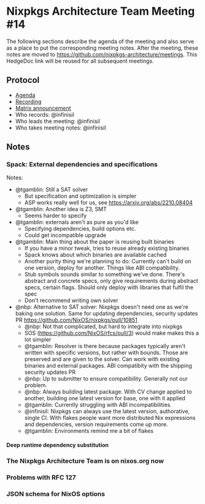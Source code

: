 # Nixpkgs Architecture Team Meeting #14

The following sections describe the agenda of the meeting and also serve as a place to put the corresponding meeting notes. After the meeting, these notes are moved to https://github.com/nixpkgs-architecture/meetings. This HedgeDoc link will be reused for all subsequent meetings.

## Protocol

- [Agenda](https://discourse.nixos.org/t/2022-10-19-nixpkgs-architecture-team-meeting-14/22578)
- [Recording](https://youtu.be/E5AyHPIli4Y)
- [Matrix announcement](https://matrix.to/#/!djTaTBQyWEPRQxrPTb:nixos.org/$qTtZmx6QA8hu1ho6E3bbwbngtpZaWXEyuh11nTJcWN0?via=nixos.org&via=matrix.org&via=nixos.dev)
- Who records: @infinisil
- Who leads the meeting: @infinisil
- Who takes meeting notes: @infinisil

## Notes

### Spack: External dependencies and specifications

Notes:
- @tgamblin: Still a SAT solver
  - But specification and optimization is simpler
  - ASP works really well for us, see https://arxiv.org/abs/2210.08404
- @tgamblin: Another idea is Z3, SMT
  - Seems harder to specify
- @tgamblin: externals aren't as pure as you'd like
  - Specifying dependencies, build options etc.
  - Could get incompatible upgrade
- @tgamblin: Main thing about the paper is reusing built binaries
  - If you have a minor tweak, tries to reuse already existing binaries
  - Spack knows about which binaries are available cached
  - Another purity thing we're planning to do: Currently can't build on one version, deploy for another. Things like ABI compatibility.
  - Stub symbols sounds similar to something we've done. There's abstract and concrete specs, only give requirements during abstract specs, certain flags. Should only deploy with libraries that fulfil the spec
  - Don't recommend writing own solver
- @nbp: Alternative to SAT solver: Nixpkgs doesn't need one as we're baking one solution. Same for updating dependencies, security updates PR https://github.com/NixOS/nixpkgs/pull/10851
  - @nbp: Not that complicated, but hard to integrate into nixpkgs
  - SOS (https://github.com/NixOS/rfcs/pull/3) would make makes this a lot simpler
  - @tgamblin: Resolver is there because packages typically aren't written with specific versions, but rather with bounds. Those are preserved and are given to the solver. Can work with existing binaries and external packages. ABI compatibity with the shipping security updates PR
  - @nbp: Up to submitter to ensure compatibility. Generally not our problem.
  - @nbp: Always building latest package. With CV change applied to another, building one latest version for base, one with it applied
  - @tgamblin: Currently struggling with ABI incompatibilities.
  - @infinisil: Nixpkgs can always use the latest version, authorative, single CI. With flakes people want more distributed Nix expressions and dependencies, version requirements come up more.
  - @tgamblin: Environments remind me a bit of flakes

#### Deep runtime dependency substitution


### The Nixpkgs Architecture Team is on nixos.org now


### Problems with RFC 127


### JSON schema for NixOS options

